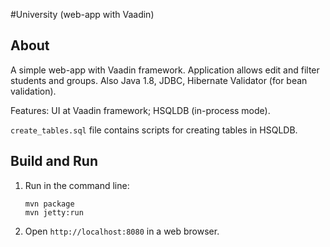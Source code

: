 #University (web-app with Vaadin)

About
-----

A simple web-app with Vaadin framework. Application allows edit and filter students and groups. Also Java 1.8, JDBC, Hibernate Validator (for bean validation).

Features: UI at Vaadin framework; HSQLDB (in-process mode).

`create_tables.sql` file contains scripts for creating tables in HSQLDB.

Build and Run
-------------

1. Run in the command line:
	```
	mvn package
	mvn jetty:run
	```

2. Open `http://localhost:8080` in a web browser.
